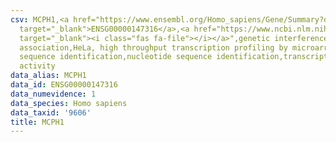 ```yaml
---
csv: MCPH1,<a href="https://www.ensembl.org/Homo_sapiens/Gene/Summary?db=core;g=ENSG00000147316"
  target="_blank">ENSG00000147316</a>,<a href="https://www.ncbi.nlm.nih.gov/pubmed/17216044"
  target="_blank"><i class="fas fa-file"></i></a>",genetic interference,functional
  association,HeLa, high throughput transcription profiling by microarray,nucleotide
  sequence identification,nucleotide sequence identification,transcriptional regulation,down-regulates
  activity
data_alias: MCPH1
data_id: ENSG00000147316
data_numevidence: 1
data_species: Homo sapiens
data_taxid: '9606'
title: MCPH1
---
```

